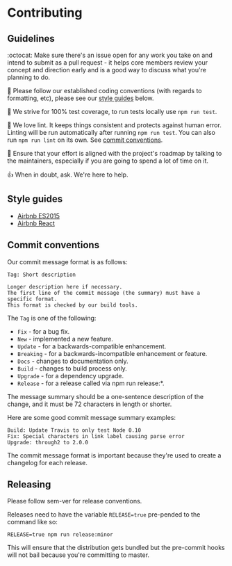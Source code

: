 # Contributing

## Guidelines
:octocat: Make sure there's an issue open for any work you take on and intend to submit as a pull request - it helps core members review your concept and direction early and is a good way to discuss what you're planning to do.

:scroll: Please follow our established coding conventions (with regards to formatting, etc), please see our [style guides](#style-guides) below.

:100: We strive for 100% test coverage, to run tests locally use `npm run test`.

:do_not_litter: We love lint. It keeps things consistent and protects against human error. Linting will be run automatically after running `npm run test`. You can also run `npm run lint` on its own. See [commit conventions](#commit-conventions).

:speech_balloon: Ensure that your effort is aligned with the project's roadmap by talking to the maintainers, especially if you are going to spend a lot of time on it.

:+1: When in doubt, ask. We're here to help.

## Style guides

- [Airbnb ES2015](https://github.com/airbnb/javascript)
- [Airbnb React](https://github.com/airbnb/javascript/tree/master/react)

## Commit conventions

Our commit message format is as follows:

```
Tag: Short description

Longer description here if necessary.
The first line of the commit message (the summary) must have a specific format.
This format is checked by our build tools.
```

The `Tag` is one of the following:

- `Fix` - for a bug fix.
- `New` - implemented a new feature.
- `Update` - for a backwards-compatible enhancement.
- `Breaking` - for a backwards-incompatible enhancement or feature.
- `Docs` - changes to documentation only.
- `Build` - changes to build process only.
- `Upgrade` - for a dependency upgrade.
- `Release` - for a release called via npm run release:*.

The message summary should be a one-sentence description of the change,
and it must be 72 characters in length or shorter.

Here are some good commit message summary examples:

```
Build: Update Travis to only test Node 0.10
Fix: Special characters in link label causing parse error
Upgrade: through2 to 2.0.0
```

The commit message format is important because they're used to create a changelog for each release.

## Releasing

Please follow sem-ver for release conventions.

Releases need to have the variable `RELEASE=true` pre-pended to the command like so:

```
RELEASE=true npm run release:minor
```

This will ensure that the distribution gets bundled but the pre-commit hooks will not bail because you're committing to master.
